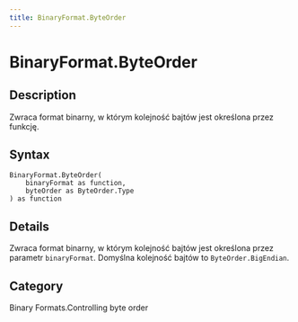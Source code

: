 ```yaml
---
title: BinaryFormat.ByteOrder
---
```


# BinaryFormat.ByteOrder


## Description

Zwraca format binarny, w którym kolejność bajtów jest określona przez funkcję.


## Syntax

```powerquery
BinaryFormat.ByteOrder(
    binaryFormat as function,
    byteOrder as ByteOrder.Type
) as function
```


## Details

Zwraca format binarny, w którym kolejność bajtów jest określona przez parametr <code>binaryFormat</code>.  Domyślna kolejność bajtów to <code>ByteOrder.BigEndian</code>.



## Category
Binary Formats.Controlling byte order
